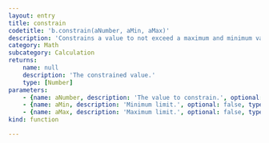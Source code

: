```yaml
---
layout: entry
title: constrain
codetitle: 'b.constrain(aNumber, aMin, aMax)'
description: 'Constrains a value to not exceed a maximum and minimum value.'
category: Math
subcategory: Calculation
returns:
    name: null
    description: 'The constrained value.'
    type: [Number]
parameters:
    - {name: aNumber, description: 'The value to constrain.', optional: false, type: [Number]}
    - {name: aMin, description: 'Minimum limit.', optional: false, type: [Number]}
    - {name: aMax, description: 'Maximum limit.', optional: false, type: [Number]}
kind: function

---
```

